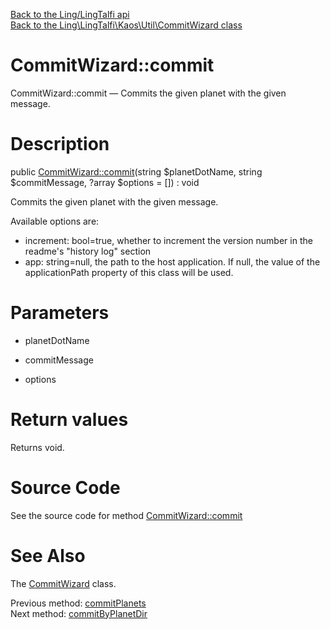 [Back to the Ling/LingTalfi api](https://github.com/lingtalfi/LingTalfi/blob/master/doc/api/Ling/LingTalfi.md)<br>
[Back to the Ling\LingTalfi\Kaos\Util\CommitWizard class](https://github.com/lingtalfi/LingTalfi/blob/master/doc/api/Ling/LingTalfi/Kaos/Util/CommitWizard.md)


CommitWizard::commit
================



CommitWizard::commit — Commits the given planet with the given message.




Description
================


public [CommitWizard::commit](https://github.com/lingtalfi/LingTalfi/blob/master/doc/api/Ling/LingTalfi/Kaos/Util/CommitWizard/commit.md)(string $planetDotName, string $commitMessage, ?array $options = []) : void




Commits the given planet with the given message.

Available options are:

- increment: bool=true, whether to increment the version number in the readme's "history log" section
- app: string=null, the path to the host application. If null, the value of the applicationPath property of this class will be used.




Parameters
================


- planetDotName

    

- commitMessage

    

- options

    


Return values
================

Returns void.








Source Code
===========
See the source code for method [CommitWizard::commit](https://github.com/lingtalfi/LingTalfi/blob/master/Kaos/Util/CommitWizard.php#L150-L172)


See Also
================

The [CommitWizard](https://github.com/lingtalfi/LingTalfi/blob/master/doc/api/Ling/LingTalfi/Kaos/Util/CommitWizard.md) class.

Previous method: [commitPlanets](https://github.com/lingtalfi/LingTalfi/blob/master/doc/api/Ling/LingTalfi/Kaos/Util/CommitWizard/commitPlanets.md)<br>Next method: [commitByPlanetDir](https://github.com/lingtalfi/LingTalfi/blob/master/doc/api/Ling/LingTalfi/Kaos/Util/CommitWizard/commitByPlanetDir.md)<br>


